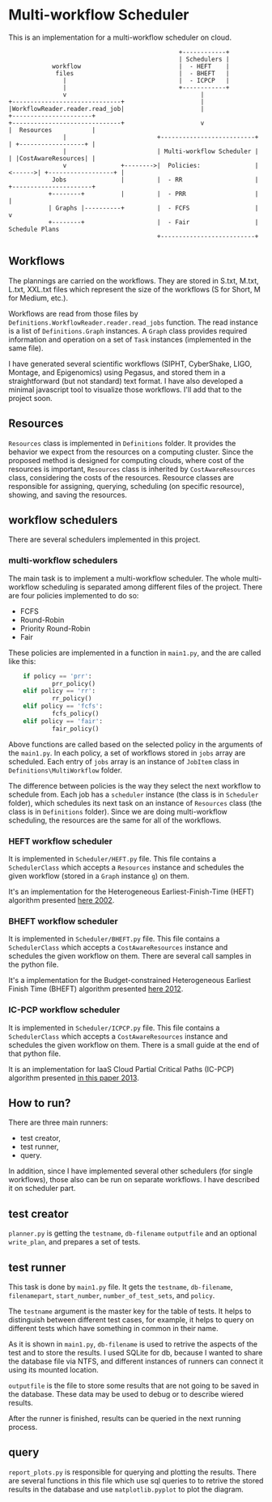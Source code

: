 # Multi-workflow Scheduler
This is an implementation for a multi-workflow scheduler on cloud.

```
                                               +------------+
                                               | Schedulers |
            workflow                           |  - HEFT    |
             files                             |  - BHEFT   |
               |                               |  - ICPCP   |
               |                               +------------+
               v                                     |
+------------------------------+                     |
|WorkflowReader.reader.read_job|                     |                       +----------------------+
+------------------------------+                     v                       |  Resources           |
               |                         +--------------------------+        | +------------------+ |
               |                         | Multi-workflow Scheduler |        | |CostAwareResources| |
               v               +-------->|  Policies:               |<------>| +------------------+ |
            Jobs               |         |  - RR                    |        +----------------------+
           +--------+          |         |  - PRR                   |                 |
           | Graphs |----------+         |  - FCFS                  |                 v
           +--------+                    |  - Fair                  |           Schedule Plans
                                         +--------------------------+
```

## Workflows
The plannings are carried on the workflows. They are stored in S.txt, M.txt, L.txt, XXL.txt files which represent the size of the workflows (S for Short, M for Medium, etc.).

Workflows are read from those files by `Definitions.WorkflowReader.reader.read_jobs` function. The read instance is a list of `Definitions.Graph` instances. A `Graph` class provides required information and operation on a set of `Task` instances (implemented in the same file).

I have generated several scientific workflows (SIPHT, CyberShake, LIGO, Montage, and Epigenomics) using Pegasus, and stored them in a straightforward (but not standard) text format. I have also developed a minimal javascript tool to visualize those workflows. I'll add that to the project soon.

## Resources
`Resources` class is implemented in `Definitions` folder. It provides the behavior we expect from the resources on a computing cluster. Since the proposed method is designed for computing clouds, where cost of the resources is important, `Resources` class is inherited by `CostAwareResources` class, considering the costs of the resources. Resource classes are responsible for assigning, querying, scheduling (on specific resource), showing, and saving the resources.

## workflow schedulers
There are several schedulers implemented in this project.

### multi-workflow schedulers
The main task is to implement a multi-workflow scheduler. The whole multi-workflow scheduling is separated among different files of the project. There are four policies implemented to do so:
 - FCFS
 - Round-Robin
 - Priority Round-Robin
 - Fair
 
These policies are implemented in a function in `main1.py`, and the are called like this:
```py
	if policy == 'prr':
			prr_policy()
	elif policy == 'rr':
			rr_policy()
	elif policy == 'fcfs':
			fcfs_policy()
	elif policy == 'fair':
			fair_policy()
```
Above functions are called based on the selected policy in the arguments of the `main1.py`. In each policy, a set of workflows stored in `jobs` array are scheduled. Each entry of `jobs` array is an instance of `JobItem` class in `Definitions\MultiWorkflow` folder.

The difference between policies is the way they select the next workflow to schedule from. Each job has a `scheduler` instance (the class is in `Scheduler` folder), which schedules its next task on an instance of `Resources` class (the class is in `Definitions` folder). Since we are doing multi-workflow scheduling, the resources are the same for all of the workflows.

### HEFT workflow scheduler
It is implemented in `Scheduler/HEFT.py` file. This file contains a `SchedulerClass` which accepts a `Resources` instance and schedules the given workflow (stored in a `Graph` instance `g`) on them.

It's an implementation for the Heterogeneous Earliest-Finish-Time (HEFT) algorithm presented [here 2002](https://ieeexplore.ieee.org/document/993206).

### BHEFT workflow scheduler
It is implemented in `Scheduler/BHEFT.py` file. This file contains a `SchedulerClass` which accepts a `CostAwareResources` instance and schedules the given workflow on them. There are several call samples in the python file.

It's a implementation for the Budget-constrained Heterogeneous Earliest Finish Time (BHEFT) algorithm presented [here 2012](https://link.springer.com/chapter/10.1007/978-3-642-28675-9_8).

### IC-PCP workflow scheduler
It is implemented in `Scheduler/ICPCP.py` file. This file contains a `SchedulerClass` which accepts a `CostAwareResources` instance and schedules the given workflow on them. There is a small guide at the end of that python file.

It is an implementation for IaaS Cloud Partial Critical Paths (IC-PCP) algorithm presented [in this paper 2013](https://www.sciencedirect.com/science/article/pii/S0167739X12001008).


## How to run?
There are three main runners:

 - test creator,
 - test runner,
 - query.

In addition, since I have implemented several other schedulers (for single workflows), those also can be run on separate workflows. I have described it on scheduler part.

## test creator
`planner.py` is getting the `testname`, `db-filename` `outputfile` and an optional `write_plan`, and prepares a set of tests.

## test runner
This task is done by `main1.py` file. It gets the `testname`, `db-filename`, `filenamepart`, `start_number`, `number_of_test_sets`, and `policy`.

The `testname` argument is the master key for the table of tests. It helps to distinguish between different test cases, for example, it helps to query on different tests which have something in common in their name.

 As it is shown in `main1.py`, `db-filename` is used to retrive the aspects of the test and to store the results. I used SQLite for db, because I wanted to share the database file via NTFS, and different instances of runners can connect it using its mounted location.

`outputfile` is the file to store some results that are not going to be saved in the database. These data may be used to debug or to describe wiered results.

After the runner is finished, results can be queried in the next running process.

## query
`report_plots.py` is responsible for querying and plotting the results. There are several functions in this file which use sql queries to to retrive the stored results in the database and use `matplotlib.pyplot` to plot the diagram.
